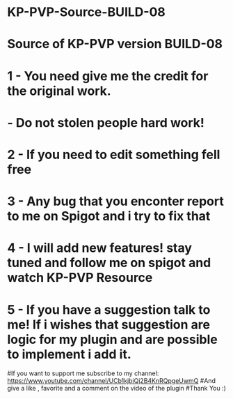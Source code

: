 # KP-PVP-Source-BUILD-08
# Source of KP-PVP version BUILD-08

# 1 - You need give me the credit for the original work.
# - Do not stolen people hard work!
# 2 - If you need to edit something fell free
# 3 - Any bug that you enconter report to me on Spigot and i try to fix that

# 4 - I will add new features! stay tuned and follow me on spigot and watch KP-PVP Resource
# 5 - If you have a suggestion talk to me! If i wishes that suggestion are logic for my plugin and are possible to implement i add it.
#If you want to support me subscribe to my channel: https://www.youtube.com/channel/UCb1kjbiQj2B4KnRQpgeUwmQ
#And give a like , favorite and a comment on the video of the plugin
#Thank You :)

